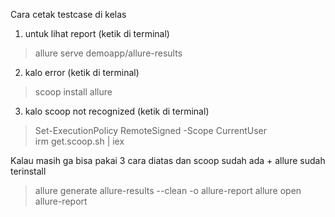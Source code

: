 Cara cetak testcase di kelas

1. untuk lihat report (ketik di terminal)
> allure serve demoapp/allure-results 

2. kalo error (ketik di terminal)
> scoop install allure

3. kalo scoop not recognized (ketik di terminal)
> Set-ExecutionPolicy RemoteSigned -Scope CurrentUser                             
> irm get.scoop.sh | iex


Kalau masih ga bisa pakai 3 cara diatas dan scoop sudah ada + allure sudah terinstall
> allure generate allure-results --clean -o allure-report
> allure open allure-report